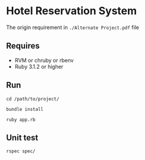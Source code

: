 # Hotel Reservation System

The origin requirement in `./Alternate Project.pdf` file

## Requires
- RVM or chruby or rbenv
- Ruby 3.1.2 or higher

## Run

```shell
cd /path/to/project/

bundle install

ruby app.rb
```

## Unit test

```shell
rspec spec/
```
